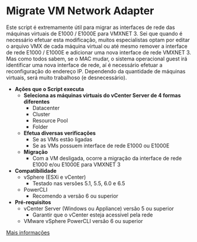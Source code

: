 # Migrate VM Network Adapter

Este script é extremamente útil para migrar as interfaces de rede das máquinas virtuais de E1000 / E1000E para VMXNET 3. Sei que quando é necessário efetuar esta modificação, muitos especialistas optam por editar o arquivo VMX de cada máquina virtual ou até mesmo remover a interface de rede E1000 / E1000E e adicionar uma nova interface de rede VMXNET 3. Mas como todos sabem, se o MAC mudar, o sistema operacional guest irá identificar uma nova interface de rede, aí é necessário efetuar a reconfiguração do endereço IP. Dependendo da quantidade de máquinas virtuais, será muito trabalhoso (e desnecessário).

 - **Ações que o Script executa**
	 - **Seleciona as máquinas virtuais do vCenter Server de 4 formas diferentes**
		 - Datacenter
		 - Cluster
		 - Resource Pool
		 - Folder
	 - **Efetua diversas verificações**
		 - Se as VMs estão ligadas
		 - Se as VMs possuem interface de rede E1000 ou E1000E
	 - **Migração**
		 - Com a VM desligada, ocorre a migração da interface de rede E1000 e/ou E1000E para VMXNET 3
 - **Compatibilidade**
	 - vSphere (ESXi e vCenter)
		 - Testado nas versões 5.1, 5.5, 6.0 e 6.5
	 - PowerCLI
		 - Recomendo a versão 6 ou superior
 - **Pré-requisitos**
	 - vCenter Server (Windows ou Appliance) versão 5 ou superior
		 - Garantir que o vCenter esteja acessivel pela rede
	 - VMware vSphere PowerCLI versão 6 ou superior

[Mais informações](http://solutions4crowds.com.br/script-migrate-virtual-machine-network-adapter)
